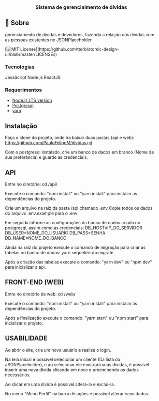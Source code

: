 <h3 align="center">
  Sistema de gerencialmento de dívidas
</h3>

## :rocket: Sobre

gerenciamento de dívidas e
devedores, fazendo a relação das dívidas com as pessoas existentes no
JSONPlaceholder.

[![MIT License](https://img.shields.io/apm/l/atomic-design-ui.svg?)](https://github.com/tterb/atomic-design-ui/blob/master/LICENSEs)

### Tecnológias

JavaScript
Node.js
ReactJS

### Requerimentos

- [Node.js LTS version](https://nodejs.org/en/)
- [Postgresql](https://www.postgresql.org/)
- [yarn](https://yarnpkg.com/)

## Instalação

  Faça o clone do projeto, onde ira baixar duas pastas (api e web):
  https://github.com/PauloFelipeM/dividas.git

  Com o postgresql instalado, crie um banco de dados em branco (Nome de sua preferência) e guarde as credenciais.

## API

  Entre no diretório: cd /api/

  Execute o comando: "npm install" ou "yarn install" para instalar as dependências do projeto.

  Crie um arquivo na raiz da pasta /api chamado .env
  Copie todos os dados do arquivo .env.example para o .env

  Em seguida informe as configurações do banco de dados criado no postgresql, assim como as credenciais:
  DB_HOST=IP_DO_SERVIDOR
  DB_USER=NOME_DO_USUARIO
  DB_PASS=SENHA
  DB_NAME=NOME_DO_BANCO

  Ainda na raiz do projeto execute o comando de migração para criar as tabelas no banco de dados:
  yarn sequelize db:migrate
  
  Após a criação das tabelas execute o comando: "yarn dev" ou "npm dev" para inicializar a api.

## FRONT-END (WEB)

  Entre no diretório da web: cd /web/
  
  Execute o comando: "npm install" ou "yarn install" para instalar as dependências do projeto.
  
  Após a finalização execute o comando: "yarn start" ou "npm start" para incializar o projeto.

## USABILIDADE

  Ao abrir o site, crie um novo usuário e realize o login.
  
  Na tela inicial é possível selecionar um cliente (Da lista do JSONPlaceholder),
  e ao selecionar ele mostrará suas dívidas, é possível inserir uma nova dívida clicando em novo e preenchendo os dados necessários.
  
  Ao clicar em uma dívida é possível altera-la e exclui-la.
  
  No menu "Menu Perfil" na barra de ações é possível alterar seus dados.
